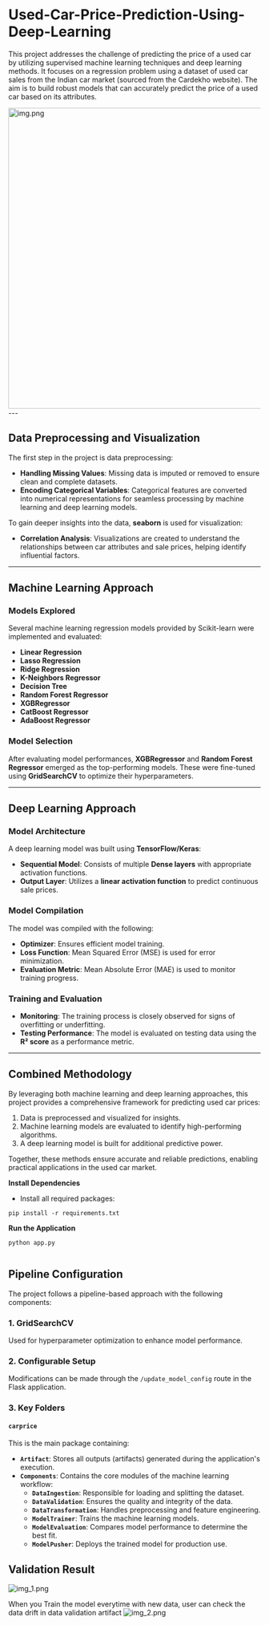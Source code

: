 # Used-Car-Price-Prediction-Using-Deep-Learning

This project addresses the challenge of predicting the price of a used car by utilizing supervised machine learning techniques and deep learning methods. It focuses on a regression problem using a dataset of used car sales from the Indian car market (sourced from the Cardekho website). The aim is to build robust models that can accurately predict the price of a used car based on its attributes.

<img alt="img.png" height="600" src="img.png" width="600"/>
---

## Data Preprocessing and Visualization

The first step in the project is data preprocessing:
- **Handling Missing Values**: Missing data is imputed or removed to ensure clean and complete datasets.
- **Encoding Categorical Variables**: Categorical features are converted into numerical representations for seamless processing by machine learning and deep learning models.

To gain deeper insights into the data, **seaborn** is used for visualization:
- **Correlation Analysis**: Visualizations are created to understand the relationships between car attributes and sale prices, helping identify influential factors.

---

## Machine Learning Approach

### Models Explored
Several machine learning regression models provided by Scikit-learn were implemented and evaluated:
- **Linear Regression**
- **Lasso Regression**
- **Ridge Regression**
- **K-Neighbors Regressor**
- **Decision Tree**
- **Random Forest Regressor**
- **XGBRegressor**
- **CatBoost Regressor**
- **AdaBoost Regressor**

### Model Selection
After evaluating model performances, **XGBRegressor** and **Random Forest Regressor** emerged as the top-performing models. These were fine-tuned using **GridSearchCV** to optimize their hyperparameters.

---

## Deep Learning Approach

### Model Architecture
A deep learning model was built using **TensorFlow/Keras**:
- **Sequential Model**: Consists of multiple **Dense layers** with appropriate activation functions.
- **Output Layer**: Utilizes a **linear activation function** to predict continuous sale prices.

### Model Compilation
The model was compiled with the following:
- **Optimizer**: Ensures efficient model training.
- **Loss Function**: Mean Squared Error (MSE) is used for error minimization.
- **Evaluation Metric**: Mean Absolute Error (MAE) is used to monitor training progress.

### Training and Evaluation
- **Monitoring**: The training process is closely observed for signs of overfitting or underfitting.
- **Testing Performance**: The model is evaluated on testing data using the **R² score** as a performance metric.

---

## Combined Methodology

By leveraging both machine learning and deep learning approaches, this project provides a comprehensive framework for predicting used car prices:
1. Data is preprocessed and visualized for insights.
2. Machine learning models are evaluated to identify high-performing algorithms.
3. A deep learning model is built for additional predictive power.

Together, these methods ensure accurate and reliable predictions, enabling practical applications in the used car market.


**Install Dependencies**
* Install all required packages:
``` 
pip install -r requirements.txt

```


**Run the Application**

``` 
python app.py


```

## Pipeline Configuration

The project follows a pipeline-based approach with the following components:

### 1. **GridSearchCV**
Used for hyperparameter optimization to enhance model performance.

### 2. **Configurable Setup**
Modifications can be made through the `/update_model_config` route in the Flask application.

### 3. **Key Folders**
#### **`carprice`**
This is the main package containing:
- **`Artifact`**: Stores all outputs (artifacts) generated during the application's execution.
- **`Components`**: Contains the core modules of the machine learning workflow:
  - **`DataIngestion`**: Responsible for loading and splitting the dataset.
  - **`DataValidation`**: Ensures the quality and integrity of the data.
  - **`DataTransformation`**: Handles preprocessing and feature engineering.
  - **`ModelTrainer`**: Trains the machine learning models.
  - **`ModelEvaluation`**: Compares model performance to determine the best fit.
  - **`ModelPusher`**: Deploys the trained model for production use.


## Validation Result ##
![img_1.png](img_1.png)


When you Train the model everytime with new data, user can check the data drift in data validation artifact 
![img_2.png](img_2.png)
